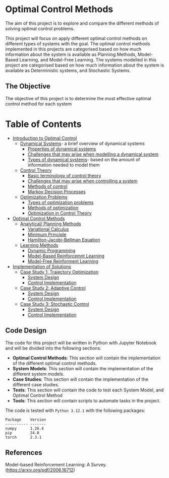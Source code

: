 # Optimal Control Methods

The aim of this project is to explore and compare the different methods of solving optimal control problems.

This project will focus on apply different optimal control methods on different types of systems with the goal.
The optimal control methods implemented in this projects are categorised based on how much information about the system is available as Planning Methods, Model-Based Learning, and Model-Free Learning.
The systems modelled in this project are categorised based on how much information about the system is available as Deterministic systems, and Stochastic Systems.


## The Objective

The objective of this project is to determine the most effective optimal control method for each system 

# Table of Contents

* [Introduction to Optimal Control](#1)
  - [Dynamical Systems](#2)- a brief overview of dynamical systems
    + [Properties of dynamical systems](#3) 
    + [Challenges that may arise when modelling a dynamical system](#4)
    + [Types of dynamical systems](#5)- based on the amount of information needed to model them
  - [Control Theory](#5)
    + [Basic terminology of control theory](#6)
    + [Challenges that may arise when controlling a system](#7)
    + [Methods of control](#8)
    + [Markov Decision Processes](#6)
  - [Optimization Problems](#7)
    + [Types of optimization problems](#8)
    + [Methods of optimization](#9)
    - [Optimization in Control Theory](#10)
* [Optimal Control Methods](#9)
  - [Analytical/ Planning Methods](#10)
    + [Variational Calculus](#11)
    + [Minimum Principle](#12)
    + [Hamilton-Jacobi-Bellman Equation](#13)
  - [Learning Methods](#14)
    + [Dynamic Programming](#15)
    + [Model-Based Reinforcemnt Learning](#16)
    + [Model-Free Reinforment Learning](#17)
* [Implementation of Solutions](#18)
  - [Case Study 1: Trajectory Optimization](#19)
    + [System Design](#20)
    + [Control Implementation](#21)
  - [Case Study 2: Adaptive Control](#22)
    + [System Design](#23)
    + [Control Implementation](#24)
  - [Case Study 3: Stochastic Control](#25)
    + [System Design](#26)
    + [Control Implementation](#27)

## Code Design
The code for this project will be written in Python with Jupyter Notebook and will be divided into the following sections:
- **Optimal Control Methods**: This section will contain the implementation of the different optimal control methods.
- **System Models**: This section will contain the implementation of the different system models.
- **Case Studies**: This section will contain the implementation of the different case studies.
- **Tests**: This section will contain the code to test each System Model, and Optimal Control Method
- **Tools**: This section will contain scripts to automate tasks in the project.


The code is tested with `Python 3.12.1` with the following packages:
```
Package    Version
---------- -------
numpy      1.26.4
pip        24.0
torch      2.3.1
```
## References
Model-based Reinforcement Learning: A Survey.(https://arxiv.org/pdf/2006.16712)
